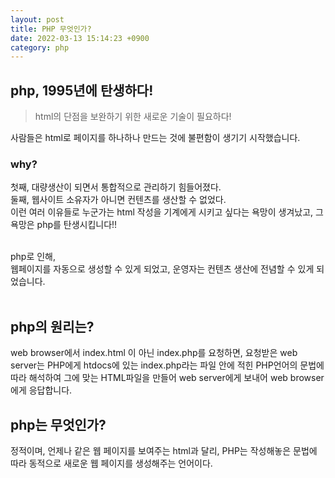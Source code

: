```yaml
---
layout: post
title: PHP 무엇인가?
date: 2022-03-13 15:14:23 +0900
category: php
---
```

## php, 1995년에 탄생하다!
>  html의 단점을 보완하기 위한 새로운 기술이 필요하다!<br>


사람들은 html로 페이지를 하나하나 만드는 것에 불편함이 생기기 시작했습니다.<br>
### why?<br>
 첫째, 대량생산이 되면서 통합적으로 관리하기 힘들어졌다.<br>
 둘째, 웹사이트 소유자가 아니면 컨텐츠를 생산할 수 없었다.
 <br>
 이런 여러 이유들로 누군가는 html 작성을 기계에게 시키고 싶다는 욕망이 생겨났고,
 그 욕망은 php를 탄생시킵니다!!

 <br>
 php로 인해,<br>
 웹페이지를 자동으로 생성할 수 있게 되었고, 운영자는 컨텐츠 생산에 전념할 수 있게 되었습니다.<br>
<br>

## php의 원리는?
web browser에서 index.html 이 아닌 index.php를 요청하면, 요청받은 web server는 PHP에게 htdocs에 있는 index.php라는 파일 안에 적힌 PHP언어의 문법에 따라 해석하여 그에 맞는 HTML파일을 만들어 web server에게 보내어 web browser에게 응답합니다.

## php는 무엇인가?
정적이며, 언제나 같은 웹 페이지를 보여주는 html과 달리,  PHP는 작성해놓은 문법에 따라 동적으로 새로운 웹 페이지를 생성해주는 언어이다.


